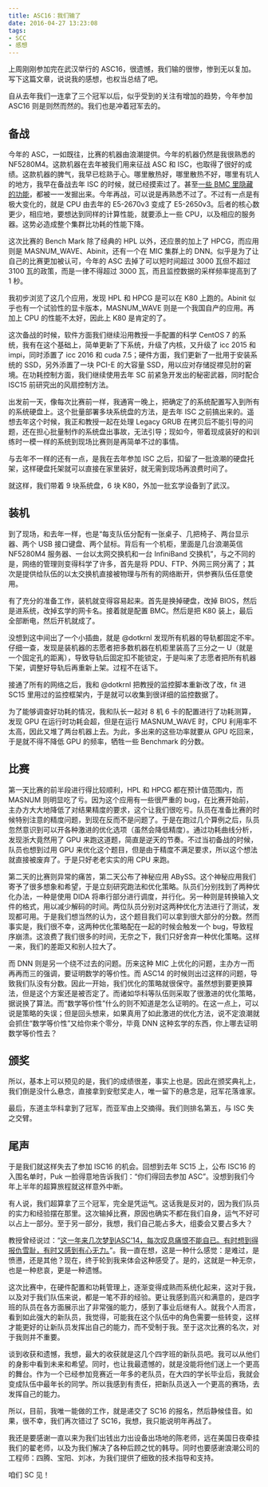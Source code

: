 ```yaml
---
title: ASC16：我们输了
date: 2016-04-27 13:23:08
tags: 
- SCC
- 感想
---
```


上周刚刚参加完在武汉举行的 ASC16，很遗憾，我们输的很惨，惨到无以复加。写下这篇文章，说说我的感想，也权当总结了吧。

自从去年我们一连拿了三个冠军以后，似乎受到的关注有增加的趋势，今年参加 ASC16 则是则然而然的。我们也是冲着冠军去的。

## 备战

今年的 ASC，一如既往，比赛的机器由浪潮提供。今年的机器仍然是我很熟悉的 NF5280M4。这款机器在去年被我们用来征战 ASC 和 ISC，也取得了很好的成绩。这款机器的脾气，我早已稔熟于心。哪里散热好，哪里散热不好，哪里有坑人的地方，我早在备战去年 ISC 的时候，就已经摸索过了。甚至[一些 BMC 里隐藏的功能](https://maskray.me/blog/2015-06-30-bmc-firmware-reverse-enginnering)，都被一一发掘出来。今年再战，可以说是再熟悉不过了。不过有一点是有极大变化的，就是 CPU 由去年的 E5-2670v3 变成了 E5-2650v3。后者的核心数更少，相应地，要想达到同样的计算性能，就要添上一些 CPU，以及相应的服务器。这势必造成整个集群比功耗的性能下降。

这次比赛的 Bench Mark 除了经典的 HPL 以外，还应景的加上了 HPCG，而应用则是 MASNUM_WAVE、Abinit，还有一个在 MIC 集群上的 DNN。似乎是为了让自己的比赛更加被认可，今年的 ASC 去掉了可以短时间超过 3000 瓦但不超过 3100 瓦的政策，而是一律不得超过 3000 瓦，而且监控数据的采样频率提高到了 1 秒。

我初步浏览了这几个应用，发现 HPL 和 HPCG 是可以在 K80 上跑的。Abinit 似乎也有一个试验性的显卡版本，MASNUM_WAVE 则是一个我国自产的应用。再加上 CPU 的性能不太好，因此上 K80 是肯定的了。

这次备战的时候，软件方面我们继续沿用教授一手配置的科学 CentOS 7 的系统，我有在这个基础上，简单更新了下系统，升级了内核，又升级了 icc 2015 和 impi，同时添置了 icc 2016 和 cuda 7.5；硬件方面，我们更新了一批用于安装系统的 SSD，另外添置了一块 PCI-E 的大容量 SSD，用以应对存储捉襟见肘的窘境。在功耗控制方面，我们继续使用去年 SC 前紧急开发出的秘密武器，同时配合 ISC15 前研究出的风扇控制方法。

出发前一天，像每次比赛前一样，我通宵一晚上，把确定了的系统配置写入到所有的系统硬盘上。这个批量部署多块系统盘的方法，是去年 ISC 之前搞出来的。遥想去年这个时候，我正和教授一起在处理 Legacy GRUB 在拷贝后不能引导的问题，还在担心批量制作的系统盘出事故，无法引导；现如今，带着现成装好的和训练时一模一样的系统到现场比赛则是再简单不过的事情。

与去年不一样的还有一点，是我在去年参加 ISC 之后，扣留了一批浪潮的硬盘托架，这样硬盘托架就可以直接在家里装好，就无需到现场再浪费时间了。

就这样，我们带着 9 块系统盘，6 块 K80，外加一批玄学设备到了武汉。

## 装机

到了现场，和去年一样，也是“每支队伍分配有一张桌子、几把椅子、两台显示器、两个 USB 接口键盘、两个鼠标。背后有一个机柜，里面是几台浪潮英信 NF5280M4 服务器、一台以太网交换机和一台 InfiniBand 交换机”，与之不同的是，网络的管理则变得科学了许多，首先是将 PDU、FTP、外网三网分离了；其次是提供给队伍的以太交换机直接被物理与所有的网络断开，供参赛队伍任意使用。

有了充分的准备工作，装机就变得容易起来。首先是换掉硬盘，改掉 BIOS，然后是进系统，改掉玄学的网卡名。接着就是配置 BMC。然后是把 K80 装上，最后全部断电，然后开机就成了。

没想到这中间出了一个小插曲，就是 @dotkrnl 发现所有机器的导轨都固定不牢。仔细一查，发现是装机器的志愿者把多数机器在机柜里装高了三分之一 U（就是一个固定孔的距离），导致导轨后固定扣不能锁定，于是叫来了志愿者把所有机器下架，调整好导轨后再重新上架。过程不在话下。

接通了所有的网络之后，我和 @dotkrnl 把教授的监控脚本重新改了改，fit 进 SC15 里用过的监控框架内，于是就可以收集到很详细的监控数据了。

为了能够调查好功耗的情况，我和队长一起对 8 机 6 卡的配置进行了功耗测算，发现 GPU 在运行时功耗会超，但是在运行 MASNUM_WAVE 时，CPU 利用率不太高，因此又堆了两台机器上去。为此，多出来的这些功率就要从 GPU 吃回来，于是就不得不降低 GPU 的频率，牺牲一些 Benchmark 的分数。

## 比赛

第一天比赛的前半段进行得比较顺利，HPL 和 HPCG 都在预计值范围内，而 MASNUM 则明显吃了亏。因为这个应用有一些很严重的 bug，在比赛开始前，主办方大大地降低了对结果精度的要求，这个让我们很吃亏。队员在准备比赛的时候特别注意的精度问题，到现在反而不是问题了。于是在跑过几个算例之后，队员忽然意识到可以开各种激进的优化选项（虽然会降低精度）。通过功耗曲线分析，发现浙大竟然用了 GPU 来跑这道题，简直是逆天的节奏。不过当初备战的时候，队员也想到过用 GPU 来优化这个题目，但是由于精度不满足要求，所以这个想法就直接被废弃了。于是只好老老实实的用 CPU 来跑。

第二天的比赛则异常的痛苦，第二天公布了神秘应用 ABySS。这个神秘应用我们寄予了很多想象和希望，于是立刻研究跑法和优化策略。队员们分别找到了两种优化办法，一种是使用 DIDA 将串行部分进行调度，并行化。另一种则是转换输入文件的格式，用以减少解码的时间。两位队员分别对这两种优化方法进行了测试，发现都可用。于是我们想当然的认为，这个题目我们可以拿到很大部分的分数。然而事实是，我们很不幸，这两种优化策略配在一起的时候会触发一个 bug，导致程序崩溃。这浪费了我们很多的时间，无奈之下，我们只好舍弃一种优化策略。这样一来，我们的差距又和别人拉大了。

而 DNN 则是另一个绕不过去的问题。历来这种 MIC 上优化的问题，主办方一而再再而三的强调，要证明数学的等价性。而 ASC14 的时候则出过这样的问题，导致我们队没有分数。因此一开始，我们优化的策略就很保守。虽然想到要更换算法，但是这个方案还是被否定了。而诸如华科等队伍则采取了很激进的优化策略，据说换了算法。而“数学等价性”什么的则不知道是怎么证明的。在这一点上，可以说是策略的失误；但是回头想来，如果真用了如此激进的优化方法，说不定浪潮就会抓住“数学等价性”又给你来个零分，毕竟 DNN 这种玄学的东西，你上哪去证明数学等价性去？

## 颁奖

所以，基本上可以预见的是，我们的成绩很差，事实上也是。因此在颁奖典礼上，我们倒是没什么悬念，直接拿到安慰奖走人，唯一留下的悬念是，冠军花落谁家。

最后，东道主华科拿到了冠军，而亚军由上交摘得。我们则排名第五，与 ISC 失之交臂。

## 尾声

于是我们就这样失去了参加 ISC16 的机会。回想到去年 SC15 上，公布 ISC16 的入围名单时，Puk 一脸得意地告诉我们：“你们得回去参加 ASC”。没想到我们今年上半年的超算旅程就这样意外中断。

有人说，我们超算拿了三个冠军，完全是凭运气。这话我是反对的，因为我们队员的实力和经验摆在那里。这次输掉比赛，原因也确实不都在我们自身，运气不好可以占上一部分。至于另一部分，我想，我们自己能占多大，组委会又要占多大？

教授曾经说过：“[这一年来几次梦到ASC’14，每次叹息痛恨不能自已。有时想到得报仇雪耻，有时又感到有心无力。](https://maskray.me/blog/2015-10-07-asc14-to-isc15-curtain-call-of-my-cluster-competition#圆梦asc15)”。我一直在想，这是一种什么感觉：是难过，是愤懑，还是其他？现在，终于轮到我来体会这种感受了。是的，这就是一种无奈，也是一种悲哀，更是一种遗憾。

这次比赛中，在硬件配置和功耗管理上，逐渐变得成熟而系统化起来，这对于我，以及对于我们队伍来说，都是一笔不菲的经验。更让我感到高兴和满意的，是四字班的队员在各方面展示出了非常强的能力，感到了事业后继有人。就我个人而言，看到如此强大的新队员，我觉得，可能我在这个队伍中的角色需要一些转变，这样才能更好的让新队员发挥出自己的能力，而不受制于我。至于这次比赛的名次，对于我则并不重要。

谈到收获和遗憾，我想，最大的收获就是这几个四字班的新队员吧。我可以从他们的身影中看到未来和希望。同时，也让我最遗憾的，就是没能将他们送上一个更高的舞台。作为一个已经参加竞赛近一年多的老队员，在大四的学长毕业后，我就会变成队伍中最年长的同学。所以我感到有责任，把新队员送入一个更高的赛场，去发挥自己的能力。

所以，目前，我唯一能做的工作，就是递交了 SC16 的报名，然后静候佳音。如果，很不幸，我们再次错过了 SC16，我想，我只能说明年再战了。

我还是要感谢一直以来为我们出钱出力出设备出场地的陈老师，远在美国日夜牵挂我们的翟老师，以及为我们解决了各种后顾之忧的韩导。同时也要感谢浪潮公司的工程师：四腾、宝阳、刘冰，为我们提供了细致的技术指导和支持。

咱们 SC 见！